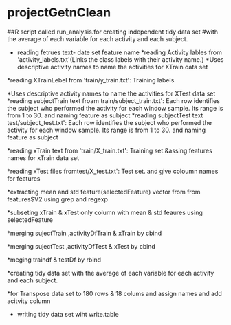 projectGetnClean
================
##R script called run_analysis.for creating independent tidy data set 
#with the average of each variable for each activity and each subject. 

* reading fetrues text- date set feature name
*reading Activity lables from 'activity_labels.txt'(Links the class labels with their activity name.)
*Uses descriptive activity names to name the activities for XTrain data set

*reading  XTrainLebel from 'train/y_train.txt': Training labels.

*Uses descriptive activity names to name the activities for XTest data set
*reading subjectTrain text froam train/subject_train.txt': Each row identifies the subject who performed the activity for each window sample. Its range is from 1 to 30. and naming feature as subject 
*reading subjectTest text test/subject_test.txt': Each row identifies the subject who performed the activity for each window sample. Its range is from 1 to 30. and naming feature as subject 

*reading xTrain text  from 'train/X_train.txt': Training set.&assing features names for xTrain data set

*reading xTest files fromtest/X_test.txt': Test set.  and give coloumn names for features

*extracting mean and std feature(selectedFeature) vector from from features$V2 using grep and regexp

*subseting xTrain & xTest only column with mean & std feaures using selectedFeature 


*merging sujectTrain ,activityDfTrain & xTrain by cbind

*merging sujectTest ,activityDfTest & xTest by cbind

*meging traindf & testDf by rbind


*creating tidy data set with the average of each variable for each activity and each subject.

*for Transpose data set to 180 rows & 18 colums and assign names and add acitvity column

* writing tidy data set wiht write.table

